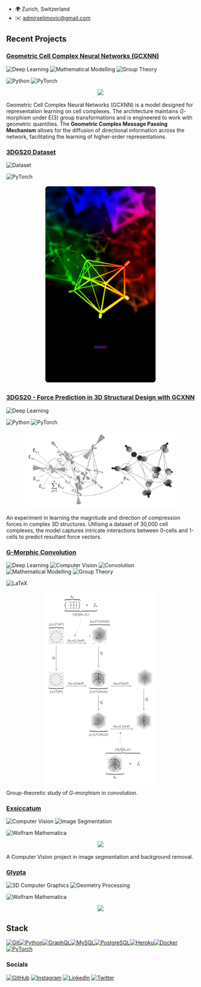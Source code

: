 [](https://user-images.githubusercontent.com/18350557/176309783-0785949b-9127-417c-8b55-ab5a4333674e.gif) 

* 🌍 Zurich, Switzerland
* ✉️ [admirselimovic@gmail.com](mailto:admirselimovic@gmail.com)


## Recent Projects

### [Geometric Cell Complex Neural Networks (GCXNN)](https://github.com/admir-selimovic/gcxnn)

![Deep Learning](https://img.shields.io/badge/Deep%20Learning-FF6F00)
![Mathematical Modelling](https://img.shields.io/badge/Mathematical%20Modelling-4CAF50)
![Group Theory](https://img.shields.io/badge/Group%20Theory-FFC107)

![Python](https://img.shields.io/badge/Python-3776AB?style=flat&logo=python&logoColor=white)
![PyTorch](https://img.shields.io/badge/PyTorch-EE4C2C?style=flat&logo=pytorch&logoColor=white)

<div align="center"> 
  <img src="https://github.com/admir-selimovic/gcxnn/blob/main/img/gcxnn.png" width="300">
</div>

Geometric Cell Complex Neural Networks (GCXNN) is a model designed for representation learning on cell complexes. The architecture maintains $G$-morphism under $\mathrm{E}(3)$ group transformations and is engineered to work with geometric quantities. The **Geometric Complex Message Passing Mechanism** allows for the diffusion of directional information across the network, facilitating the learning of higher-order representations.


### [3DGS20 Dataset](https://github.com/admir-selimovic/3dgs20-dataset)

![Dataset](https://img.shields.io/badge/Dataset-795548)

![PyTorch](https://img.shields.io/badge/PyTorch-EE4C2C?style=flat&logo=pytorch&logoColor=white)



<div align="center"> 
  <img src="https://github.com/admir-selimovic/3dgs20-dataset/blob/main/img/3dgs20-2.png" width="300">
</div>


### [3DGS20 - Force Prediction in 3D Structural Design with GCXNN](https://github.com/admir-selimovic/3dgs20-force-prediction)

![Deep Learning](https://img.shields.io/badge/Deep%20Learning-FF6F00)

![Python](https://img.shields.io/badge/Python-3776AB?style=flat&logo=python&logoColor=white)
![PyTorch](https://img.shields.io/badge/PyTorch-EE4C2C?style=flat&logo=pytorch&logoColor=white)



<div align="center"> 
  <img src="https://github.com/admir-selimovic/3dgs20-force-prediction/blob/main/img/3d_graphic_statics_data_example_prepro-annot-v3.png" width="400">
</div>

An experiment in learning the magnitude and direction of compression forces in complex 3D structures. Utilising a dataset of 30,000 cell complexes, the model captures intricate interactions between 0-cells and 1-cells to predict resultant force vectors. 


### [G-Morphic Convolution](https://github.com/admir-selimovic/g-morphic-conv)

![Deep Learning](https://img.shields.io/badge/Deep%20Learning-FF6F00)
![Computer Vision](https://img.shields.io/badge/Computer%20Vision-007ACC) 
![Convolution](https://img.shields.io/badge/Convolution-8A2BE2) 
![Mathematical Modelling](https://img.shields.io/badge/Mathematical%20Modelling-4CAF50)
![Group Theory](https://img.shields.io/badge/Group%20Theory-FFC107)


![LaTeX](https://img.shields.io/badge/LaTeX-000000?style=flat&logo=latex&logoColor=white)


<div align="center"> 
  <img src="https://github.com/admir-selimovic/g-morphic-conv/blob/main/img/g-morph-conv-diag.png" width="300">
</div>

Group-theoretic study of $G$-morphism in convolution.



### [Exsiccatum](https://github.com/admir-selimovic/exsiccatum) 
![Computer Vision](https://img.shields.io/badge/Computer%20Vision-007ACC) 
![Image Segmentation](https://img.shields.io/badge/Image%20Segmentation-8A2BE2) 

![Wolfram Mathematica](https://img.shields.io/badge/Wolfram%20Mathematica-DD1100?style=flat&logo=wolfram-mathematica)


<div align="center"> 
  <img src="https://github.com/admir-selimovic/exsiccatum/blob/main/img/exsiccatum.png" width="300">
</div>

A Computer Vision project in image segmentation and background removal.


### [Glypta](https://github.com/admir-selimovic/glypta) 
![3D Computer Graphics](https://img.shields.io/badge/Computer%203D%20Graphics-007ACC) 
![Geometry Processing](https://img.shields.io/badge/Geometry%20Processing-007ACC) 

![Wolfram Mathematica](https://img.shields.io/badge/Wolfram%20Mathematica-DD1100?style=flat&logo=wolfram-mathematica)


<div align="center"> 
  <img src="https://github.com/admir-selimovic/glypta/blob/main/img/glypta.png" width="300">
</div>



## Stack

<p align="left">
<a href="https://git-scm.com/" target="_blank" rel="noreferrer"><img src="https://raw.githubusercontent.com/danielcranney/readme-generator/main/public/icons/skills/git-colored.svg" width="36" height="36" alt="Git" /></a><a href="https://www.python.org/" target="_blank" rel="noreferrer"><img src="https://raw.githubusercontent.com/danielcranney/readme-generator/main/public/icons/skills/python-colored.svg" width="36" height="36" alt="Python" /></a><a href="https://graphql.org/" target="_blank" rel="noreferrer"><img src="https://raw.githubusercontent.com/danielcranney/readme-generator/main/public/icons/skills/graphql-colored.svg" width="36" height="36" alt="GraphQL" /></a><a href="https://www.mysql.com/" target="_blank" rel="noreferrer"><img src="https://raw.githubusercontent.com/danielcranney/readme-generator/main/public/icons/skills/mysql-colored.svg" width="36" height="36" alt="MySQL" /></a><a href="https://www.postgresql.org/" target="_blank" rel="noreferrer"><img src="https://raw.githubusercontent.com/danielcranney/readme-generator/main/public/icons/skills/postgresql-colored.svg" width="36" height="36" alt="PostgreSQL" /></a><a href="https://www.heroku.com/" target="_blank" rel="noreferrer"><img src="https://raw.githubusercontent.com/danielcranney/readme-generator/main/public/icons/skills/heroku-colored.svg" width="36" height="36" alt="Heroku" /></a><a href="https://www.docker.com/" target="_blank" rel="noreferrer"><img src="https://raw.githubusercontent.com/danielcranney/readme-generator/main/public/icons/skills/docker-colored.svg" width="36" height="36" alt="Docker" /></a><a href="https://pytorch.org/" target="_blank" rel="noreferrer"><img src="https://raw.githubusercontent.com/danielcranney/readme-generator/main/public/icons/skills/pytorch-colored.svg" width="36" height="36" alt="PyTorch" /></a>
</p>


### Socials

<a href="https://www.github.com/admir-selimovic" target="_blank"><img src="https://raw.githubusercontent.com/danielcranney/readme-generator/main/public/icons/socials/github.svg" alt="GitHub" width="32" height="32"/></a>
<a href="http://www.instagram.com/admir.slmvc" target="_blank"><img src="https://raw.githubusercontent.com/danielcranney/readme-generator/main/public/icons/socials/instagram.svg" alt="Instagram" width="32" height="32"/></a>
<a href="https://www.linkedin.com/in/admir-selimovic" target="_blank"><img src="https://raw.githubusercontent.com/danielcranney/readme-generator/main/public/icons/socials/linkedin.svg" alt="LinkedIn" width="32" height="32"/></a>
<a href="https://www.x.com/admir_slmvc" target="_blank"><img src="https://raw.githubusercontent.com/danielcranney/readme-generator/main/public/icons/socials/twitter.svg" alt="Twitter" width="32" height="32"/></a>
